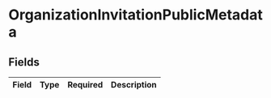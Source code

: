 # OrganizationInvitationPublicMetadata


## Fields

| Field       | Type        | Required    | Description |
| ----------- | ----------- | ----------- | ----------- |